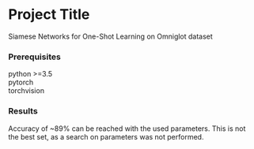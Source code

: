 # Project Title

Siamese Networks for One-Shot Learning on Omniglot dataset

### Prerequisites

python >=3.5  
pytorch  
torchvision  

### Results
Accuracy of ~89% can be reached with the used parameters. This is not the best set, as a search on parameters was not performed.